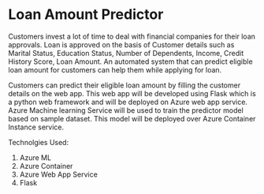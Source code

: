 # Loan Amount Predictor

Customers invest a lot of time to deal with financial companies for their loan approvals. Loan is approved on the basis of Customer details such as Marital Status, Education Status, Number of Dependents, Income, Credit History Score, Loan Amount. An automated system that can predict eligible loan amount for customers can help them while applying for loan.

Customers can predict their eligible loan amount by filling the customer details on the web app. This web app will be developed using Flask which is a python web framework and will be deployed on Azure web app service. Azure Machine learning Service will be used to train the predictor model based on sample dataset. This model will be deployed over Azure Container Instance service.

Technolgies Used:
1) Azure ML
2) Azure Container
3) Azure Web App Service
4) Flask
